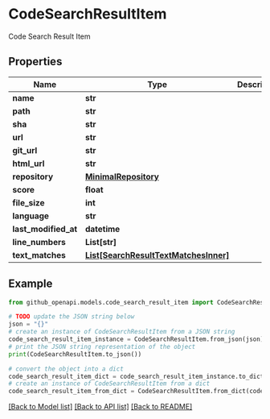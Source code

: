# CodeSearchResultItem

Code Search Result Item

## Properties

Name | Type | Description | Notes
------------ | ------------- | ------------- | -------------
**name** | **str** |  | 
**path** | **str** |  | 
**sha** | **str** |  | 
**url** | **str** |  | 
**git_url** | **str** |  | 
**html_url** | **str** |  | 
**repository** | [**MinimalRepository**](MinimalRepository.md) |  | 
**score** | **float** |  | 
**file_size** | **int** |  | [optional] 
**language** | **str** |  | [optional] 
**last_modified_at** | **datetime** |  | [optional] 
**line_numbers** | **List[str]** |  | [optional] 
**text_matches** | [**List[SearchResultTextMatchesInner]**](SearchResultTextMatchesInner.md) |  | [optional] 

## Example

```python
from github_openapi.models.code_search_result_item import CodeSearchResultItem

# TODO update the JSON string below
json = "{}"
# create an instance of CodeSearchResultItem from a JSON string
code_search_result_item_instance = CodeSearchResultItem.from_json(json)
# print the JSON string representation of the object
print(CodeSearchResultItem.to_json())

# convert the object into a dict
code_search_result_item_dict = code_search_result_item_instance.to_dict()
# create an instance of CodeSearchResultItem from a dict
code_search_result_item_from_dict = CodeSearchResultItem.from_dict(code_search_result_item_dict)
```
[[Back to Model list]](../README.md#documentation-for-models) [[Back to API list]](../README.md#documentation-for-api-endpoints) [[Back to README]](../README.md)


